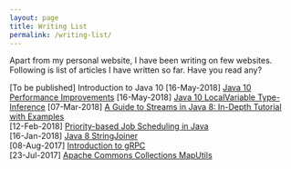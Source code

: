 ```yaml
---
layout: page
title: Writing List
permalink: /writing-list/
---
```


Apart from my personal website, I have been writing on few websites. Following is list of articles I have written so far. Have you read any?

[To be published] Introduction to Java 10
[16-May-2018] [Java 10 Performance Improvements](http://www.baeldung.com/java-10-performance-improvements)
[16-May-2018] [Java 10 LocalVariable Type-Inference](http://www.baeldung.com/java-10-local-variable-type-inference)
[07-Mar-2018] [A Guide to Streams in Java 8: In-Depth Tutorial with Examples](https://stackify.com/streams-guide-java-8/)  
[12-Feb-2018] [Priority-based Job Scheduling in Java](http://www.baeldung.com/java-priority-job-schedule)  
[16-Jan-2018] [Java 8 StringJoiner](http://www.baeldung.com/java-string-joiner)  
[08-Aug-2017] [Introduction to gRPC](http://www.baeldung.com/grpc-introduction)  
[23-Jul-2017] [Apache Commons Collections MapUtils](http://www.baeldung.com/apache-commons-map-utils)  
